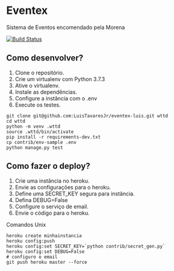 # Eventex

Sistema de Eventos encomendado pela Morena

[![Build Status](https://travis-ci.org/LuisTavaresJr/eventex-luis.svg?branch=master)](https://travis-ci.org/LuisTavaresJr/eventex-luis)



## Como desenvolver?

1. Clone o repositório.
2. Crie um virtualenv com Python 3.7.3
3. Ative o virtualenv.
4. Instale as dependências.
5. Configure a instância com o .env
6. Execute os testes.

```console
git clone git@github.com:LuisTavaresJr/eventex-luis.git wttd
cd wttd
python -m venv .wttd
source .wttd/bin/activate
pip install -r requirements-dev.txt
cp contrib/env-sample .env
python manage.py test
```

## Como fazer o deploy?

1. Crie uma instância no heroku.
2. Envie as configurações para o heroku.
3. Define uma SECRET_KEY  segura para instância.
4. Defina DEBUG=False
5. Configure o serviço de email.
6. Envie o código para o heroku.

Comandos Unix
```console
heroku create minhainstancia
heroku config:push
heroku config:set SECRET_KEY=`python contrib/secret_gen.py`
heroku config:set DEBUG=False
# configuro o email
git push heroku master --force
```

